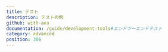 ```yaml
---
title: テスト
description: テストの例
github: with-ava
documentation: /guide/development-tools#エンドツーエンドテスト
category: advanced
position: 306
---
```

